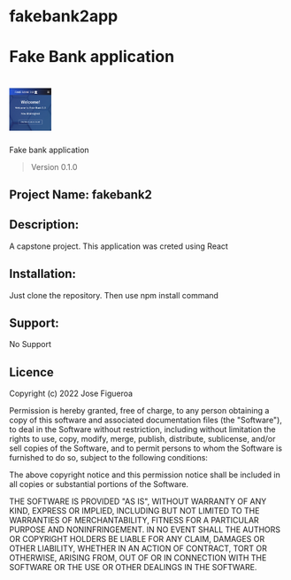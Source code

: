 # fakebank2app

# Fake Bank application



<h1><img src="https://github.com/JoeEnrique/fakebank2app/blob/main/fakebank2app.png" alt="Eyes" width="15%"></h1>

Fake bank application
> Version 0.1.0


## Project Name: fakebank2

## Description:
A capstone project. This application was creted using React

## Installation:
Just clone the repository. Then use npm install command

## Support:
No Support

## Licence
Copyright (c) 2022 Jose Figueroa

Permission is hereby granted, free of charge, to any person obtaining a copy of this software and associated documentation files (the "Software"), to deal in the Software without restriction, including without limitation the rights to use, copy, modify, merge, publish, distribute, sublicense, and/or sell copies of the Software, and to permit persons to whom the Software is furnished to do so, subject to the following conditions:

The above copyright notice and this permission notice shall be included in all copies or substantial portions of the Software.

THE SOFTWARE IS PROVIDED "AS IS", WITHOUT WARRANTY OF ANY KIND, EXPRESS OR IMPLIED, INCLUDING BUT NOT LIMITED TO THE WARRANTIES OF MERCHANTABILITY, FITNESS FOR A PARTICULAR PURPOSE AND NONINFRINGEMENT. IN NO EVENT SHALL THE AUTHORS OR COPYRIGHT HOLDERS BE LIABLE FOR ANY CLAIM, DAMAGES OR OTHER LIABILITY, WHETHER IN AN ACTION OF CONTRACT, TORT OR OTHERWISE, ARISING FROM, OUT OF OR IN CONNECTION WITH THE SOFTWARE OR THE USE OR OTHER DEALINGS IN THE SOFTWARE.
